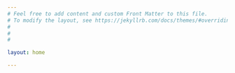 ```yaml
---
# Feel free to add content and custom Front Matter to this file.
# To modify the layout, see https://jekyllrb.com/docs/themes/#overriding-theme-defaults
#
#
#

layout: home

---
```

